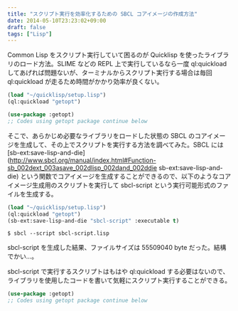 ```yaml
---
title: "スクリプト実行を効率化するための SBCL コアイメージの作成方法"
date: 2014-05-10T23:23:02+09:00
draft: false
tags: ["Lisp"]
---
```

Common Lisp をスクリプト実行していて困るのが Quicklisp を使ったライブラリのロード方法。SLIME などの REPL 上で実行しているなら一度 ql:quickload してあげれば問題ないが、ターミナルからスクリプト実行する場合は毎回 ql:quickload が走るため時間がかかり効率が良くない。

```cl
(load "~/quicklisp/setup.lisp")
(ql:quickload "getopt")

(use-package :getopt)
;; Codes using getopt package continue below
```

そこで、あらかじめ必要なライブラリをロードした状態の SBCL のコアイメージを生成して、その上でスクリプトを実行する方法を調べてみた。SBCL には [sb-ext:save-lisp-and-die](http://www.sbcl.org/manual/index.html#Function-sb_002dext_003asave_002dlisp_002dand_002ddie sb-ext:save-lisp-and-die) という関数でコアイメージを生成することができるので、以下のようなコアイメージ生成用のスクリプトを実行して sbcl-script という実行可能形式のファイルを生成する。

``` cl
(load "~/quicklisp/setup.lisp")
(ql:quickload "getopt")
(sb-ext:save-lisp-and-die "sbcl-script" :executable t)
```

``` console
$ sbcl --script sbcl-script.lisp
```

sbcl-script を生成した結果、ファイルサイズは 55509040 byte だった。結構でかい...。

sbcl-script で実行するスクリプトはもはや ql:quickload する必要はないので、ライブラリを使用したコードを書いて気軽にスクリプト実行することができる。

```cl
(use-package :getopt)
;; Codes using getopt package continue below
```

